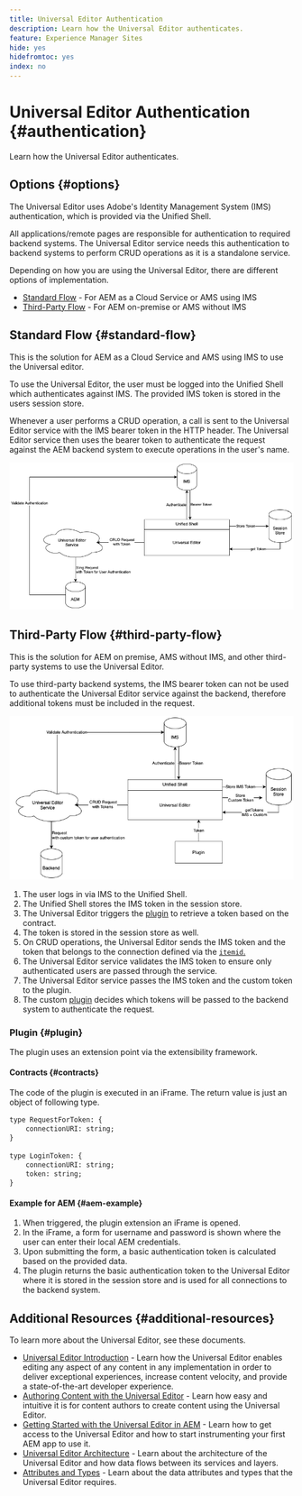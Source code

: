 ```yaml
---
title: Universal Editor Authentication
description: Learn how the Universal Editor authenticates.
feature: Experience Manager Sites
hide: yes
hidefromtoc: yes
index: no
---
```


# Universal Editor Authentication {#authentication}

Learn how the Universal Editor authenticates.

## Options {#options}

The Universal Editor uses Adobe's Identity Management System (IMS) authentication, which is provided via the Unified Shell.

All applications/remote pages are responsible for authentication to required backend systems. The Universal Editor service needs this authentication to backend systems to perform CRUD operations as it is a standalone service.

Depending on how you are using the Universal Editor, there are different options of implementation.

* [Standard Flow](#standard-flow) - For AEM as a Cloud Service or AMS using IMS
* [Third-Party Flow](#third-party-flow) - For AEM on-premise or AMS without IMS

## Standard Flow {#standard-flow}

This is the solution for AEM as a Cloud Service and AMS using IMS to use the Universal editor.

To use the Universal Editor, the user must be logged into the Unified Shell which authenticates against IMS. The provided IMS token is stored in the users session store.

Whenever a user performs a CRUD operation, a call is sent to the Universal Editor service with the IMS bearer token in the HTTP header. The Universal Editor service then uses the bearer token to authenticate the request against the AEM backend system to execute operations in the user's name.

![Standard authentication flow](assets/standard-flow.png)

## Third-Party Flow {#third-party-flow}

This is the solution for AEM on premise, AMS without IMS, and other third-party systems to use the Universal Editor.

To use third-party backend systems, the IMS bearer token can not be used to authenticate the Universal Editor service against the backend, therefore additional tokens must be included in the request.

![Third-party authentication flow](assets/third-party-flow.png)

1. The user logs in via IMS to the Unified Shell.
1. The Unified Shell stores the IMS token in the session store.
1. The Universal Editor triggers the [plugin](#plugin) to retrieve a token based on the contract.
1. The token is stored in the session store as well.
1. On CRUD operations, the Universal Editor sends the IMS token and the token that belongs to the connection defined via the [`itemid`.](attribute-types.md)
1. The Universal Editor service validates the IMS token to ensure only authenticated users are passed through the service.
1. The Universal Editor service passes the IMS token and the custom token to the plugin.
1. The custom [plugin](#plugin) decides which tokens will be passed to the backend system to authenticate the request.

### Plugin {#plugin}

The plugin uses an extension point via the extensibility framework.

#### Contracts {#contracts}

The code of the plugin is executed in an iFrame. The return value is just an object of following type.

```text
type RequestForToken: {
    connectionURI: string;
}
 
type LoginToken: {
    connectionURI: string;
    token: string;
}
```

#### Example for AEM {#aem-example}

1. When triggered, the plugin extension an iFrame is opened.
1. In the iFrame, a form for username and password is shown where the user can enter their local AEM credentials.
1. Upon submitting the form, a basic authentication token is calculated based on the provided data.
1. The plugin returns the basic authentication token to the Universal Editor where it is stored in the session store and is used for all connections to the backend system.

## Additional Resources {#additional-resources}

To learn more about the Universal Editor, see these documents.

* [Universal Editor Introduction](introduction.md) - Learn how the Universal Editor enables editing any aspect of any content in any implementation in order to deliver exceptional experiences, increase content velocity, and provide a state-of-the-art developer experience.
* [Authoring Content with the Universal Editor](authoring.md) - Learn how easy and intuitive it is for content authors to create content using the Universal Editor.
* [Getting Started with the Universal Editor in AEM](getting-started.md) - Learn how to get access to the Universal Editor and how to start instrumenting your first AEM app to use it.
* [Universal Editor Architecture](architecture.md) - Learn about the architecture of the Universal Editor and how data flows between its services and layers.
* [Attributes and Types](attribute-types.md) - Learn about the data attributes and types that the Universal Editor requires.
